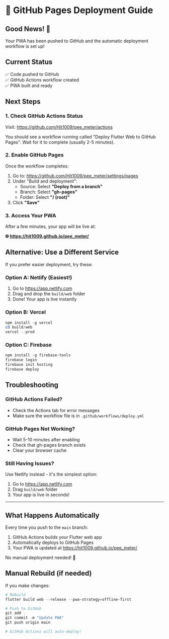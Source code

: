 # 🚀 GitHub Pages Deployment Guide

## Good News! 🎉

Your PWA has been pushed to GitHub and the automatic deployment workflow is set up!

## Current Status

✅ Code pushed to GitHub  
✅ GitHub Actions workflow created  
✅ PWA built and ready  

## Next Steps

### 1. Check GitHub Actions Status

Visit: https://github.com/Hit1009/pee_meter/actions

You should see a workflow running called "Deploy Flutter Web to GitHub Pages". Wait for it to complete (usually 2-5 minutes).

### 2. Enable GitHub Pages

Once the workflow completes:

1. Go to: https://github.com/Hit1009/pee_meter/settings/pages
2. Under "Build and deployment":
   - Source: Select **"Deploy from a branch"**
   - Branch: Select **"gh-pages"**
   - Folder: Select **"/ (root)"**
3. Click **"Save"**

### 3. Access Your PWA

After a few minutes, your app will be live at:

**🌐 https://hit1009.github.io/pee_meter/**

## Alternative: Use a Different Service

If you prefer easier deployment, try these:

### Option A: Netlify (Easiest!)
1. Go to https://app.netlify.com
2. Drag and drop the `build/web` folder
3. Done! Your app is live instantly

### Option B: Vercel
```powershell
npm install -g vercel
cd build/web
vercel --prod
```

### Option C: Firebase
```powershell
npm install -g firebase-tools
firebase login
firebase init hosting
firebase deploy
```

## Troubleshooting

### GitHub Actions Failed?
- Check the Actions tab for error messages
- Make sure the workflow file is in `.github/workflows/deploy.yml`

### GitHub Pages Not Working?
- Wait 5-10 minutes after enabling
- Check that gh-pages branch exists
- Clear your browser cache

### Still Having Issues?
Use Netlify instead - it's the simplest option:
1. Go to https://app.netlify.com
2. Drag `build/web` folder
3. Your app is live in seconds!

---

## What Happens Automatically

Every time you push to the `main` branch:
1. GitHub Actions builds your Flutter web app
2. Automatically deploys to GitHub Pages
3. Your PWA is updated at https://hit1009.github.io/pee_meter/

No manual deployment needed! 🎉

## Manual Rebuild (if needed)

If you make changes:
```powershell
# Rebuild
flutter build web --release --pwa-strategy=offline-first

# Push to GitHub
git add .
git commit -m "Update PWA"
git push origin main

# GitHub Actions will auto-deploy!
```
